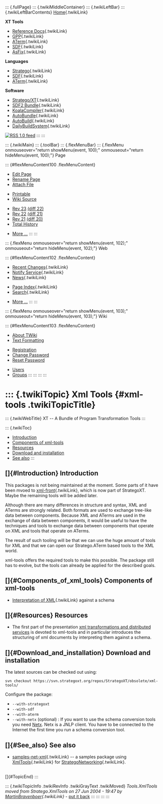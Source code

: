 ::: {.fullPage}
::: {.twikiMiddleContainer}
::: {.twikiLeftBar}
::: {.twikiLeftBarContents}
[Home](WebHome){.twikiLink}

**XT Tools**

-   [Reference Docs](ToolReference){.twikiLink}
-   [GPP](GenericPrettyPrinter){.twikiLink}
-   [ATerm](ATermTools){.twikiLink}
-   [SDF](SdfTools){.twikiLink}
-   [AsFix](AsFixTools){.twikiLink}

**Languages**

-   [Stratego](../Stratego/WebHome){.twikiLink}
-   [SDF](../Sdf/WebHome){.twikiLink}
-   [ATerm](ATermFormat){.twikiLink}

**Software**

-   [Stratego/XT](../Stratego/StrategoDownload){.twikiLink}
-   [SDF2 Bundle](../Sdf/SdfBundle){.twikiLink}
-   [KoalaCompiler](KoalaCompiler){.twikiLink}
-   [AutoBundle](AutoBundle){.twikiLink}
-   [AutoBuild](AutoBuild){.twikiLink}
-   [DailyBuildSystem](DailyBuildSystem){.twikiLink}

[![](http://www.program-transformation.org/twiki/pub/rss.gif "RSS 1.0 feed")](http://www.program-transformation.org/twiki/bin/view/Tools/WebRss?skin=rss)
:::
:::

::: {.twikiMain}
::: {.toolBar}
::: {.flexMenuBar}
::: {.flexMenu onmouseover="return showMenu(event, 100);" onmouseout="return hideMenu(event, 100);"}
Page

::: {#flexMenuContent100 .flexMenuContent}
-   [Edit
    Page](http://www.program-transformation.org/edit/Tools/XmlTools?t=1536825767)
-   [Rename
    Page](http://www.program-transformation.org/rename/Tools/XmlTools)
-   [Attach
    File](http://www.program-transformation.org/attach/Tools/XmlTools)

<!-- -->

-   [Printable](http://www.program-transformation.org/view/Tools/XmlTools?skin=print.pattern)
-   [Wiki
    Source](http://www.program-transformation.org/view/Tools/XmlTools?skin=text&raw=on&contenttype=text/plain)

<!-- -->

-   [Rev
    23](http://www.program-transformation.org/view/Tools/XmlTools?rev=1.23)
    [(diff 22)](http://www.program-transformation.org/rdiff/Tools/XmlTools?rev1=1.23&rev2=1.22)
-   [Rev
    22](http://www.program-transformation.org/view/Tools/XmlTools?rev=1.22)
    [(diff 21)](http://www.program-transformation.org/rdiff/Tools/XmlTools?rev1=1.22&rev2=1.21)
-   [Rev
    21](http://www.program-transformation.org/view/Tools/XmlTools?rev=1.21)
    [(diff 20)](http://www.program-transformation.org/rdiff/Tools/XmlTools?rev1=1.21&rev2=1.20)
-   [Total
    History](http://www.program-transformation.org/rdiff/Tools/XmlTools)

<!-- -->

-   [More
    \...](http://www.program-transformation.org/oops/Tools/XmlTools?template=oopsmore&param1=1.23&param2=1.23)
:::
:::

::: {.flexMenu onmouseover="return showMenu(event, 102);" onmouseout="return hideMenu(event, 102);"}
Web

::: {#flexMenuContent102 .flexMenuContent}
-   [Recent Changes](WebChanges){.twikiLink}
-   [Notify Service](WebNotify){.twikiLink}
-   [News](WebNews){.twikiLink}

<!-- -->

-   [Page Index](WebIndex){.twikiLink}
-   [Search](WebSearch){.twikiLink}

<!-- -->

-   [More
    \...](http://www.program-transformation.org/oops/Tools/XmlTools?template=oopsmore&param1=1.23&param2=1.23)
:::
:::

::: {.flexMenu onmouseover="return showMenu(event, 103);" onmouseout="return hideMenu(event, 103);"}
Wiki

::: {#flexMenuContent103 .flexMenuContent}
-   [About
    TWiki](http://www.program-transformation.org/view/TWiki/WebHome)
-   [Text
    Formatting](http://www.program-transformation.org/view/TWiki/TextFormattingRules)

<!-- -->

-   [Registration](http://www.program-transformation.org/view/TWiki/TWikiRegistration)
-   [Change
    Password](http://www.program-transformation.org/view/TWiki/ChangePassword)
-   [Reset
    Password](http://www.program-transformation.org/view/TWiki/ResetPassword)

<!-- -->

-   [Users](http://www.program-transformation.org/view/Main/TWikiUsers)
-   [Groups](http://www.program-transformation.org/view/Main/TWikiGroups)
:::
:::
:::
:::

::: {.twikiTopic}
Xml Tools {#xml-tools .twikiTopicTitle}
=========

::: {.twikiWebTitle}
XT \-- A Bundle of Program Transformation Tools
:::

::: {.twikiToc}
-   [Introduction](XmlTools#Introduction)
-   [Components of xml-tools](XmlTools#Components_of_xml_tools)
-   [Resources](XmlTools#Resources)
-   [Download and installation](XmlTools#Download_and_installation)
-   [See also](XmlTools#See_also)
:::

[]{#Introduction} Introduction
------------------------------

This packages is not being maintained at the moment. Some parts of it
have been mvoed to [xml-front](XmlFront){.twikiLink}, which is now part
of StrategoXT. Maybe the remaining tools will be added later.

Although there are many differences in structure and syntax, XML and
ATerms are strongly related. Both formats are used to exchange tree-like
data between components. Because XML and ATerms are used in the exchange
of data between components, it would be useful to have the techniques
and tools to exchange data between components that operate on XML and
tools that operate on ATerms.

The result of such tooling will be that we can use the huge amount of
tools for XML and that we can open our Stratego.ATerm based tools to the
XML world.

xml-tools offers the required tools to make this possible. The package
still has to evolve, but the tools can already be applied for the
described goals.

[]{#Components_of_xml_tools} Components of xml-tools
----------------------------------------------------

-   [Interpretation of XML](XmlInterpretation){.twikiLink} against a
    schema

[]{#Resources} Resources
------------------------

-   The first part of the presentation [xml transformations and
    distributed
    services](http://www.students.cs.uu.nl/~mbravenb/docs/pt-xml.pdf) is
    devoted to xml-tools and in particular introduces the structuring of
    xml documents by interpreting them against a schema.

[]{#Download_and_installation} Download and installation
--------------------------------------------------------

The latest sources can be checked out using:

    svn checkout https://svn.strategoxt.org/repos/StrategoXT/obsolete/xml-tools/

Configure the package:

-   `--with-strategoxt`
-   `--with-sdf`
-   `--with-aterm`
-   `--with-netx` (optional) : If you want to use the schema conversion
    tools you need [Netx](http://jnlp.sourceforge.net/netx/). Netx is a
    JNLP client. You have to be connected to the Internet the first time
    you run a schema conversion tool.

[]{#See_also} See also
----------------------

-   [samples-net-xml](../Stratego/SamplesNetXml){.twikiLink} \-- a
    samples package using [XmlTools](XmlTools){.twikiLink} for
    [StrategoNetworking](../Stratego/StrategoNetworking){.twikiLink}.

\
[]{#TopicEnd}
:::

::: {.twikiTopicInfo .twikiRevInfo .twikiGrayText .twikiMoved}
*Tools.XmlTools moved from Stratego.XmlTools on 27 Jun 2004 - 19:47 by
[MartinBravenboer](../Main/MartinBravenboer){.twikiLink}* - [put it
back](http://www.program-transformation.org/rename/Tools/XmlTools?newweb=Stratego&newtopic=XmlTools&confirm=on "Click to move topic back to previous location, with option to change references.")
:::
:::
:::
:::
